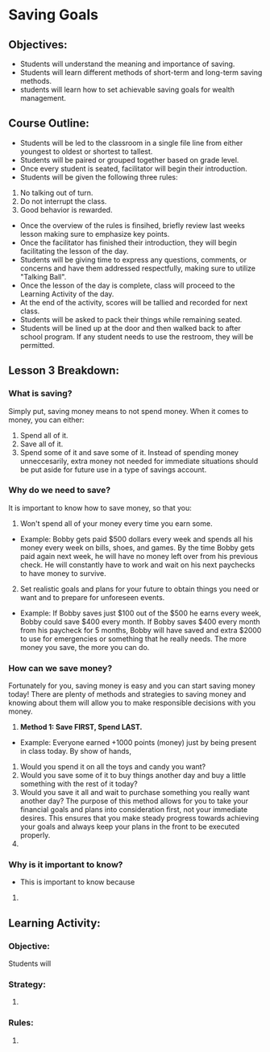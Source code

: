 # Saving Goals
## Objectives:
- Students will understand the meaning and importance of saving.
- Students will learn different methods of short-term and long-term saving methods.
- students will learn how to set achievable saving goals for wealth management.

## Course Outline:
- Students will be led to the classroom in a single file line from either youngest to oldest or shortest to tallest.
- Students will be paired or grouped together based on grade level.
- Once every student is seated, facilitator will begin their introduction.
- Students will be given the following three rules:
1. No talking out of turn.
2. Do not interrupt the class.
3. Good behavior is rewarded.
- Once the overview of the rules is finsihed, briefly review last weeks lesson making sure to emphasize key points.
- Once the facilitator has finished their introduction, they will begin facilitating the lesson of the day.
- Students will be giving time to express any questions, comments, or concerns and have them addressed respectfully, making sure to utilize "Talking Ball".
- Once the lesson of the day is complete, class will proceed to the Learning Activity of the day.
- At the end of the activity, scores will be tallied and recorded for next class.
- Students will be asked to pack their things while remaining seated.
- Students will be lined up at the door and then walked back to after school program. If any student needs to use the restroom, they will be permitted.

## Lesson 3 Breakdown:
### What is saving?
Simply put, saving money means to not spend money. 
When it comes to money, you can either:
1. Spend all of it.
2. Save all of it.
3. Spend some of it and save some of it.
Instead of spending money unneccesarily, extra money not needed for immediate situations should be put aside for future use in a type of savings account.

### Why do we need to save?
It is important to know how to save money, so that you:
1. Won't spend all of your money every time you earn some.
- Example: Bobby gets paid $500 dollars every week and spends all his money every week on bills, shoes, and games. By the time Bobby gets paid again next week, he will have no money left over from his previous check. He will constantly have to work and wait on his next paychecks to have money to survive.
2. Set realistic goals and plans for your future to obtain things you need or want and to prepare for unforeseen events.
- Example: If Bobby saves just $100 out of the $500 he earns every week, Bobby could save $400 every month. If Bobby saves $400 every month from his paycheck for 5 months, Bobby will have saved and extra $2000 to use for emergencies or something that he really needs.
The more money you save, the more you can do. 
### How can we save money?
Fortunately for you, saving money is easy and you can start saving money today! There are plenty of methods and strategies to saving money and knowing about them will allow you to make responsible decisions with you money.
1. **Method 1: Save FIRST, Spend LAST.**
- Example: Everyone earned +1000 points (money) just by being present in class today. By show of hands,
1. Would you spend it on all the toys and candy you want? 
2. Would you save some of it to buy things another day and buy a little something with the rest of it today?
3. Would you save it all and wait to purchase something you really want another day?
The purpose of this method allows for you to take your financial goals and plans into consideration first, not your immediate desires. This ensures that you make steady progress towards achieving your goals and always keep your plans in the front to be executed properly.
2. 
### Why is it important to know?
- This is important to know because
1.

## Learning Activity: 
### Objective: 
Students will 

### Strategy:
1.

### Rules:
1. 

